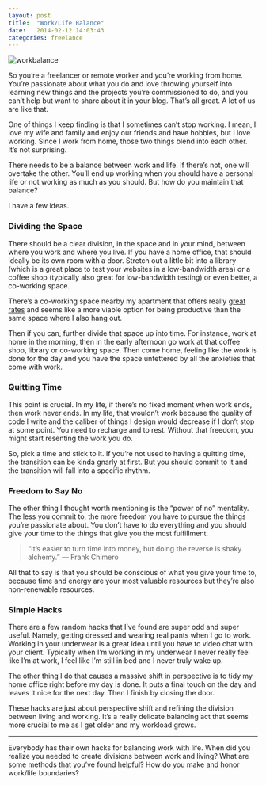 ```yaml
---
layout: post
title:  "Work/Life Balance"
date:   2014-02-12 14:03:43
categories: freelance
---
```


![workbalance](img/workbalance.jpg)

So you’re a freelancer or remote worker and you’re working from home. You’re passionate about what you do and love throwing yourself into learning new things and the projects you’re commissioned to do, and you can’t help but want to share about it in your blog. That’s all great. A lot of us are like that.

One of things I keep finding is that I sometimes can’t stop working. I mean, I love my wife and family and enjoy our friends and have hobbies, but I love working. Since I work from home, those two things blend into each other. It’s not surprising.

There needs to be a balance between work and life. If there’s not, one will overtake the other. You’ll end up working when you should have a personal life or not working as much as you should. But how do you maintain that balance?

I have a few ideas.

### Dividing the Space

There should be a clear division, in the space and in your mind, between where you work and where you live. If you have a home office, that should ideally be its own room with a door. Stretch out a little bit into a library (which is a great place to test your websites in a low-bandwidth area) or a coffee shop (typically also great for low-bandwidth testing) or even better, a co-working space.

There’s a co-working space nearby my apartment that offers really [great rates](http://www.momentumcoworking.com/) and seems like a more viable option for being productive than the same space where I also hang out.

Then if you can, further divide that space up into time. For instance, work at home in the morning, then in the early afternoon go work at that coffee shop, library or co-working space. Then come home, feeling like the work is done for the day and you have the space unfettered by all the anxieties that come with work.

### Quitting Time

This point is crucial. In my life, if there’s no fixed moment when work ends, then work never ends. In my life, that wouldn’t work because the quality of code I write and the caliber of things I design would decrease if I don’t stop at some point. You need to recharge and to rest. Without that freedom, you might start resenting the work you do.

So, pick a time and stick to it. If you’re not used to having a quitting time, the transition can be kinda gnarly at first. But you should commit to it and the transition will fall into a specific rhythm.

### Freedom to Say No

The other thing I thought worth mentioning is the “power of no” mentality. The less you commit to, the more freedom you have to pursue the things you’re passionate about. You don’t have to do everything and you should give your time to the things that give you the most fulfillment.

> “It’s easier to turn time into money, but doing the reverse is shaky alchemy.” — Frank Chimero

All that to say is that you should be conscious of what you give your time to, because time and energy are your most valuable resources but they’re also non-renewable resources.

### Simple Hacks

There are a few random hacks that I’ve found are super odd and super useful. Namely, getting dressed and wearing real pants when I go to work. Working in your underwear is a great idea until you have to video chat with your client. Typically when I’m working in my underwear I never really feel like I’m at work, I feel like I’m still in bed and I never truly wake up.

The other thing I do that causes a massive shift in perspective is to tidy my home office right before my day is done. It puts a final touch on the day and leaves it nice for the next day. Then I finish by closing the door.

These hacks are just about perspective shift and refining the division between living and working. It’s a really delicate balancing act that seems more crucial to me as I get older and my workload grows.

---

Everybody has their own hacks for balancing work with life. When did you realize you needed to create divisions between work and living? What are some methods that you’ve found helpful? How do you make and honor work/life boundaries?
